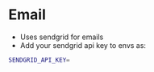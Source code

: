 # Email

- Uses sendgrid for emails
- Add your sendgrid api key to envs as:

```bash
SENDGRID_API_KEY=
```
